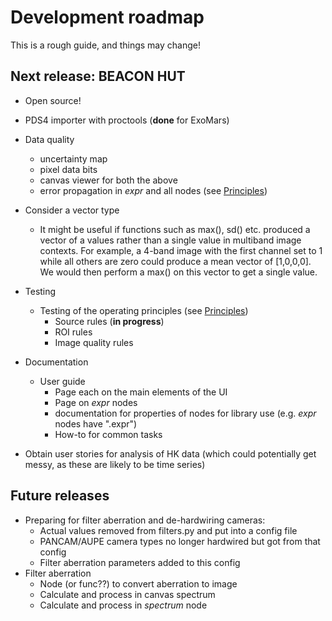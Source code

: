 # Development roadmap

This is a rough guide, and things may change!

## Next release: BEACON HUT

* Open source!
* PDS4 importer with proctools (**done** for ExoMars)
* Data quality
    * uncertainty map
    * pixel data bits
    * canvas viewer for both the above
    * error propagation in *expr* and all nodes (see [Principles](/userguide/principles))
    
* Consider a vector type
    * It might be useful if functions
    such as max(), sd() etc. produced a vector of a values
    rather than a single value in multiband image contexts. For example,
    a 4-band image with the first channel set to 1 while all others are zero
    could produce a mean vector of [1,0,0,0]. We would then perform a max()
    on this vector to get a single value.
    
* Testing
    * Testing of the operating principles (see [Principles](/userguide/principles))
        * Source rules (**in progress**)
        * ROI rules
        * Image quality rules

* Documentation
    * User guide
        * Page each on the main elements of the UI
        * Page on *expr* nodes
        * documentation for properties of nodes for library use (e.g. *expr* nodes have ".expr")
        * How-to for common tasks
        
* Obtain user stories for analysis of HK data (which could potentially
get messy, as these are likely to be time series)


## Future releases

* Preparing for filter aberration and de-hardwiring cameras:
    * Actual values removed from filters.py and put into a config file
    * PANCAM/AUPE camera types no longer hardwired but got from that config
    * Filter aberration parameters added to this config
* Filter aberration
    * Node (or func??) to convert aberration to image
    * Calculate and process in canvas spectrum
    * Calculate and process in *spectrum* node
    
